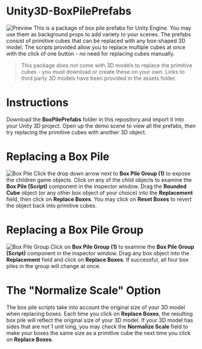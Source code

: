 # Unity3D-BoxPilePrefabs
![Preview](https://user-images.githubusercontent.com/46628480/102295015-1fc59080-3f10-11eb-9c37-c6e4221dce2f.png)
This is a package of box pile prefabs for Unity Engine. You may use them as background props to add variety to your scenes. The prefabs consist of primitive cubes that can be replaced with any box-shaped 3D model. The scripts provided allow you to replace multiple cubes at once with the click of one button - no need for replacing cubes manually.

>This package does not come with 3D models to replace the primitive cubes - you must download or create these on your own. Links to third party 3D models have been provided in the assets folder.

# Instructions
Download the **BoxPilePrefabs** folder in this repository and import it into your Unity 3D project. Open up the demo scene to view all the prefabs, then try replacing the primitive cubes with another 3D object.

# Replacing a Box Pile
![Box Pile](https://user-images.githubusercontent.com/46628480/102311824-2b767e80-3f33-11eb-8ec0-6c1d586f4ad1.png)
Click the drop down arrow next to **Box Pile Group (1)** to expose the children game objects. Click on any of the child objects to examine the **Box Pile (Script)** component in the inspector window. Drag the **Rounded Cube** object (or any other box object of your choice) into the **Replacement** field, then click on **Replace Boxes**. You may click on **Reset Boxes** to revert the object back into primitive cubes.

# Replacing a Box Pile Group
![Box Pile Group](https://user-images.githubusercontent.com/46628480/102311871-3a5d3100-3f33-11eb-978a-b7a3ed0bb41f.png)
Click on **Box Pile Group (1)** to examine the **Box Pile Group (Script)** component in the inspector window. Drag any box object into the **Replacement** field and click on **Replace Boxes**. If successful, all four box piles in the group will change at once.

# The "Normalize Scale" Option
The box pile scripts take into account the original size of your 3D model when replacing boxes. Each time you click on **Replace Boxes**, the resulting box pile will reflect the original size of your 3D model. If your 3D model has sides that are not 1 unit long, you may check the **Normalize Scale** field to make your boxes the same size as a primitive cube the next time you click on **Replace Boxes**.

